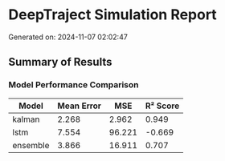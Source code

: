 # DeepTraject Simulation Report

Generated on: 2024-11-07 02:02:47

## Summary of Results

### Model Performance Comparison

| Model | Mean Error | MSE | R² Score |
|-------|------------|-----|----------|
| kalman | 2.268 | 2.962 | 0.949 |
| lstm | 7.554 | 96.221 | -0.669 |
| ensemble | 3.866 | 16.911 | 0.707 |